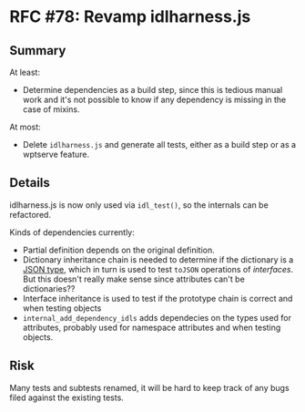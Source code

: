 # RFC #78: Revamp idlharness.js

## Summary

At least:
- Determine dependencies as a build step, since this is tedious manual work and it's not possible to know if any dependency is missing in the case of mixins.

At most:
- Delete `idlharness.js` and generate all tests, either as a build step or as a wptserve feature.

## Details

idlharness.js is now only used via `idl_test()`, so the internals can be refactored.

Kinds of dependencies currently:
- Partial definition depends on the original definition.
- Dictionary inheritance chain is needed to determine if the dictionary is a [JSON type](https://heycam.github.io/webidl/#dfn-json-types), which in turn is used to test `toJSON` operations of *interfaces*. But this doesn't really make sense since attributes can't be dictionaries??
- Interface inheritance is used to test if the prototype chain is correct and when testing objects
- `internal_add_dependency_idls` adds dependecies on the types used for attributes, probably used for namespace attributes and when testing objects.

## Risk

Many tests and subtests renamed, it will be hard to keep track of any bugs filed against the existing tests.
